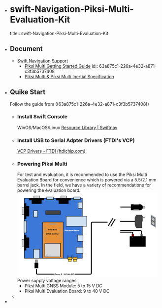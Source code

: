 - # swift-Navigation-Piksi-Multi-Evaluation-Kit
  title:: swift-Navigation-Piksi-Multi-Evaluation-Kit
- ## Document
	- [Swift Navigation Support](https://support.swiftnav.com/support/home)
		- [Piksi Multi Getting Started Guide](https://support.swiftnav.com/support/solutions/articles/44001850752-piksi-multi-getting-started-guide)
		  id:: 63a875c1-226a-4e32-a871-c3f3b5737408
		- [Piksi Multi & Piksi Multi Inertial Specification](https://support.swiftnav.com/support/solutions/articles/44001850753-piksi-multi-piksi-multi-inertial-specification)
- ## Quike Start
  Follow the guide from ((63a875c1-226a-4e32-a871-c3f3b5737408))
	- ### Install Swift Console
	  WinOS/MacOS/Linux
	  [Resource Library | Swiftnav](https://www.swiftnav.com/resource-library?filters=no&title=Swift+Console&search=Swift+Console&product=Swift+Console&category=Installer&release=Latest)
	- ### Install USB to Serial Adpter Drivers (FTDI's VCP)
	  [VCP Drivers - FTDI (ftdichip.com)](https://ftdichip.com/drivers/vcp-drivers/)
	- ### Powering Piksi Multi
	  For test and evaluation, it is recommended to use the Piksi Multi Evaluation Board for convenience which is powered via a 5.5/2.1 mm barrel jack. In the field, we have a variety of recommendations for powering the evaluation board.
	  ![image.png](../assets/image_1671985235122_0.png)
	  Power supply voltage ranges
		- Piksi Multi GNSS Module: 5 to 15 V DC
		- Piksi Multi Evaluation Board: 9 to 40 V DC
	-
-